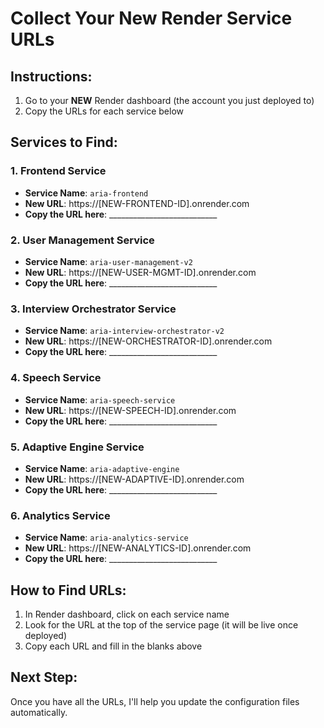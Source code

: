 # Collect Your New Render Service URLs

## Instructions:
1. Go to your **NEW** Render dashboard (the account you just deployed to)
2. Copy the URLs for each service below

## Services to Find:

### 1. Frontend Service
- **Service Name**: `aria-frontend`
- **New URL**: https://[NEW-FRONTEND-ID].onrender.com
- **Copy the URL here**: ___________________________

### 2. User Management Service  
- **Service Name**: `aria-user-management-v2`
- **New URL**: https://[NEW-USER-MGMT-ID].onrender.com
- **Copy the URL here**: ___________________________

### 3. Interview Orchestrator Service
- **Service Name**: `aria-interview-orchestrator-v2` 
- **New URL**: https://[NEW-ORCHESTRATOR-ID].onrender.com
- **Copy the URL here**: ___________________________

### 4. Speech Service
- **Service Name**: `aria-speech-service`
- **New URL**: https://[NEW-SPEECH-ID].onrender.com
- **Copy the URL here**: ___________________________

### 5. Adaptive Engine Service
- **Service Name**: `aria-adaptive-engine`
- **New URL**: https://[NEW-ADAPTIVE-ID].onrender.com
- **Copy the URL here**: ___________________________

### 6. Analytics Service
- **Service Name**: `aria-analytics-service`
- **New URL**: https://[NEW-ANALYTICS-ID].onrender.com
- **Copy the URL here**: ___________________________

## How to Find URLs:
1. In Render dashboard, click on each service name
2. Look for the URL at the top of the service page (it will be live once deployed)
3. Copy each URL and fill in the blanks above

## Next Step:
Once you have all the URLs, I'll help you update the configuration files automatically.
